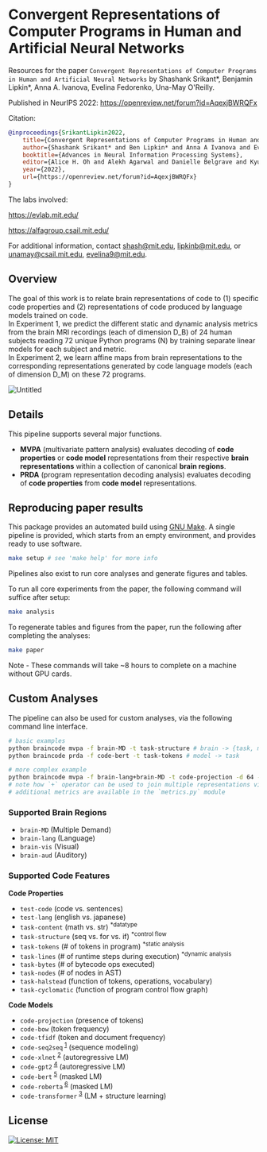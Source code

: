 # Convergent Representations of Computer Programs in Human and Artificial Neural Networks

Resources for the paper `Convergent Representations of Computer Programs in Human and Artificial Neural Networks` by Shashank Srikant*, Benjamin Lipkin*, Anna A. Ivanova, Evelina Fedorenko, Una-May O'Reilly.

Published in NeurIPS 2022: https://openreview.net/forum?id=AqexjBWRQFx

Citation:
```bibtex
@inproceedings{SrikantLipkin2022,
	title={Convergent Representations of Computer Programs in Human and Artificial Neural Networks},
	author={Shashank Srikant* and Ben Lipkin* and Anna A Ivanova and Evelina Fedorenko and {Una-May} {O'R}eilly},
	booktitle={Advances in Neural Information Processing Systems},
	editor={Alice H. Oh and Alekh Agarwal and Danielle Belgrave and Kyunghyun Cho},
	year={2022},
	url={https://openreview.net/forum?id=AqexjBWRQFx}
}
```

The labs involved:

https://evlab.mit.edu/

https://alfagroup.csail.mit.edu/

For additional information, contact shash@mit.edu, lipkinb@mit.edu, or unamay@csail.mit.edu, evelina9@mit.edu.

## Overview
The goal of this work is to relate brain representations of code to (1) specific code properties and (2) representations of code produced by language models trained on code.  
In Experiment 1, we predict the different static and dynamic analysis metrics from the brain MRI recordings (each of dimension D_B) of 24 human subjects reading 72 unique Python programs (N) by training separate linear models for each subject and metric.  
In Experiment 2, we learn affine maps from brain representations to the corresponding representations generated by code language models (each of dimension D_M) on these 72 programs.

![Untitled](https://user-images.githubusercontent.com/14936946/201367011-54408e36-046f-43ca-a910-2fd1299a659b.png)

## Details

This pipeline supports several major functions.

-   **MVPA** (multivariate pattern analysis) evaluates decoding of **code properties** or **code model** representations from their respective **brain representations** within a collection of canonical **brain regions**.
-   **PRDA** (program representation decoding analysis) evaluates decoding of **code properties** from **code model** representations.

## Reproducing paper results

This package provides an automated build using [GNU Make](https://www.gnu.org/software/make/manual/make.html). A single pipeline is provided, which starts from an empty environment, and provides ready to use software.

```bash
make setup # see 'make help' for more info
```

Pipelines also exist to run core analyses and generate figures and tables.

To run all core experiments from the paper, the following command will suffice after setup:

```bash
make analysis
```

To regenerate tables and figures from the paper, run the following after completing the analyses:

```bash
make paper
```

Note - These commands will take ~8 hours to complete on a machine without GPU cards.

## Custom Analyses

The pipeline can also be used for custom analyses, via the following command line interface.

```bash
# basic examples
python braincode mvpa -f brain-MD -t task-structure # brain -> {task, model}
python braincode prda -f code-bert -t task-tokens # model -> task

# more complex example
python braincode mvpa -f brain-lang+brain-MD -t code-projection -d 64 -m SpearmanRho -p $BASE_PATH --score_only
# note how `+` operator can be used to join multiple representations via concatenation
# additional metrics are available in the `metrics.py` module
```

### Supported Brain Regions

-   `brain-MD` (Multiple Demand)
-   `brain-lang` (Language)
-   `brain-vis` (Visual)
-   `brain-aud` (Auditory)

### Supported Code Features

**Code Properties**

-   `test-code` (code vs. sentences)
-   `test-lang` (english vs. japanese)
-   `task-content` (math vs. str) <sup>\*datatype</sup>
-   `task-structure` (seq vs. for vs. if) <sup>\*control flow</sup>
-   `task-tokens` (# of tokens in program) <sup>\*static analysis</sup>
-   `task-lines` (# of runtime steps during execution) <sup>\*dynamic analysis</sup>
-   `task-bytes` (# of bytecode ops executed)
-   `task-nodes` (# of nodes in AST)
-   `task-halstead` (function of tokens, operations, vocabulary)
-   `task-cyclomatic` (function of program control flow graph)

**Code Models**

-   `code-projection` (presence of tokens)
-   `code-bow` (token frequency)
-   `code-tfidf` (token and document frequency)
-   `code-seq2seq`<sup> [1](https://github.com/IBM/pytorch-seq2seq)</sup> (sequence modeling)
-   `code-xlnet`<sup> [2](https://arxiv.org/pdf/1906.08237.pdf)</sup> (autoregressive LM)
-   `code-gpt2`<sup> [4](https://huggingface.co/microsoft/CodeGPT-small-py)</sup> (autoregressive LM)
-   `code-bert`<sup> [5](https://arxiv.org/pdf/2002.08155.pdf)</sup> (masked LM)
-   `code-roberta`<sup> [6](https://huggingface.co/huggingface/CodeBERTa-small-v1)</sup> (masked LM)
-   `code-transformer`<sup> [3](https://arxiv.org/pdf/2103.11318.pdf)</sup> (LM + structure learning)

## License

[![License: MIT](https://img.shields.io/badge/License-MIT-brightgreen.svg)](https://opensource.org/licenses/MIT)
